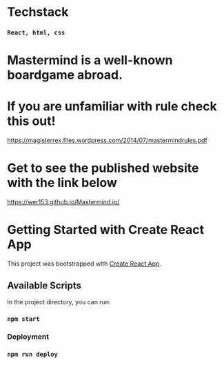 # Techstack

### `React, html, css`

# Mastermind is a well-known boardgame abroad.

# If you are unfamiliar with rule check this out!

https://magisterrex.files.wordpress.com/2014/07/mastermindrules.pdf

# Get to see the published website with the link below
 
https://wer153.github.io/Mastermind.io/


# Getting Started with Create React App

This project was bootstrapped with [Create React App](https://github.com/facebook/create-react-app).

## Available Scripts

In the project directory, you can run:

### `npm start`


### Deployment

### `npm run deploy`
